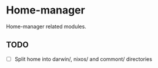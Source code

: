 # Home-manager

Home-manager related modules.

## TODO

- [ ] Split home into darwin/, nixos/ and commont/ directories
